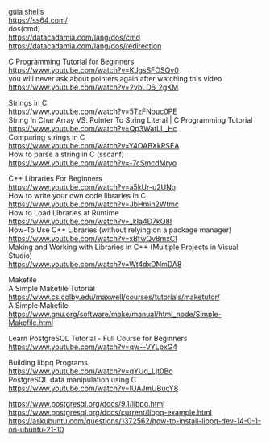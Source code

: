 guia shells</br>
https://ss64.com/</br>
dos(cmd)</br>
https://datacadamia.com/lang/dos/cmd</br>
https://datacadamia.com/lang/dos/redirection</br>

C Programming Tutorial for Beginners</br>
https://www.youtube.com/watch?v=KJgsSFOSQv0</br>
you will never ask about pointers again after watching this video</br>
https://www.youtube.com/watch?v=2ybLD6_2gKM</br>

Strings in C</br>
https://www.youtube.com/watch?v=5TzFNouc0PE</br>
String In Char Array VS. Pointer To String Literal | C Programming Tutorial</br>
https://www.youtube.com/watch?v=Qp3WatLL_Hc</br>
Comparing strings in C</br>
https://www.youtube.com/watch?v=Y4OABXkRSEA</br>
How to parse a string in C (sscanf)</br>
https://www.youtube.com/watch?v=-7cSmcdMryo</br>


C++ Libraries For Beginners</br>
https://www.youtube.com/watch?v=a5kUr-u2UNo</br>
How to write your own code libraries in C</br>
https://www.youtube.com/watch?v=JbHmin2Wtmc</br>
How to Load Libraries at Runtime</br>
https://www.youtube.com/watch?v=_kIa4D7kQ8I</br>
How-To Use C++ Libraries (without relying on a package manager)</br>
https://www.youtube.com/watch?v=xBfwQv8mxCI</br>
Making and Working with Libraries in C++ (Multiple Projects in Visual Studio)</br>
https://www.youtube.com/watch?v=Wt4dxDNmDA8</br>

Makefile</br>
A Simple Makefile Tutorial</br>
https://www.cs.colby.edu/maxwell/courses/tutorials/maketutor/</br>
A Simple Makefile</br>
https://www.gnu.org/software/make/manual/html_node/Simple-Makefile.html</br>

Learn PostgreSQL Tutorial - Full Course for Beginners</br>
https://www.youtube.com/watch?v=qw--VYLpxG4</br>

Building libpq Programs</br>
https://www.youtube.com/watch?v=qYUd_Ljt0Bo</br>
PostgreSQL data manipulation using C</br>
https://www.youtube.com/watch?v=IUAJmUBucY8</br>

https://www.postgresql.org/docs/9.1/libpq.html</br>
https://www.postgresql.org/docs/current/libpq-example.html</br>
https://askubuntu.com/questions/1372562/how-to-install-libpq-dev-14-0-1-on-ubuntu-21-10</br>
